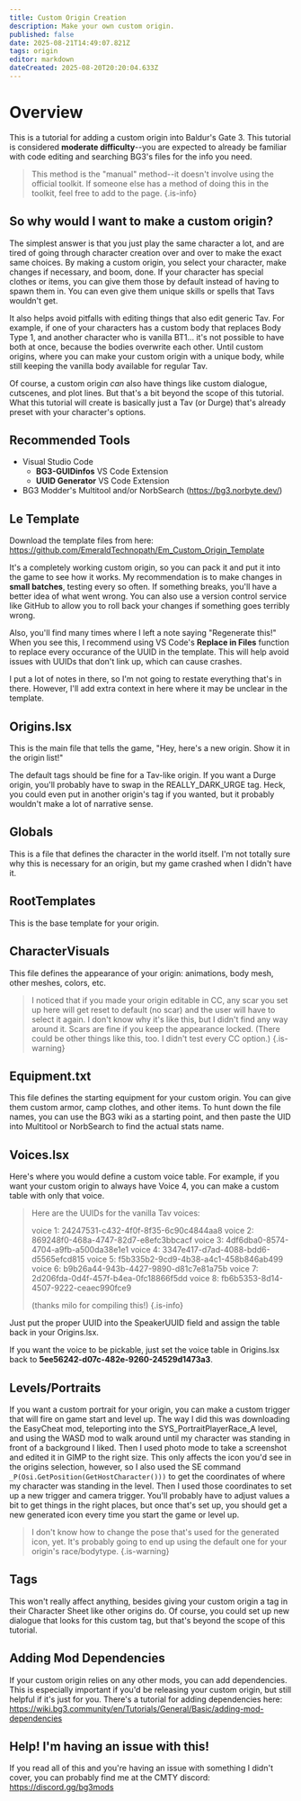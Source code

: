 ```yaml
---
title: Custom Origin Creation
description: Make your own custom origin.
published: false
date: 2025-08-21T14:49:07.821Z
tags: origin
editor: markdown
dateCreated: 2025-08-20T20:20:04.633Z
---
```


# Overview
This is a tutorial for adding a custom origin into Baldur's Gate 3. This tutorial is considered **moderate difficulty**--you are expected to already be familiar with code editing and searching BG3's files for the info you need.

> This method is the "manual" method--it doesn't involve using the official toolkit. If someone else has a method of doing this in the toolkit, feel free to add to the page.
{.is-info}

## So why would I want to make a custom origin?

The simplest answer is that you just play the same character a lot, and are tired of going through character creation over and over to make the exact same choices. By making a custom origin, you select your character, make changes if necessary, and boom, done. If your character has special clothes or items, you can give them those by default instead of having to spawn them in. You can even give them unique skills or spells that Tavs wouldn't get.

It also helps avoid pitfalls with editing things that also edit generic Tav. For example, if one of your characters has a custom body that replaces Body Type 1, and another character who is vanilla BT1... it's not possible to have both at once, because the bodies overwrite each other. Until custom origins, where you can make your custom origin with a unique body, while still keeping the vanilla body available for regular Tav.

Of course, a custom origin *can* also have things like custom dialogue, cutscenes, and plot lines. But that's a bit beyond the scope of this tutorial. What this tutorial will create is basically just a Tav (or Durge) that's already preset with your character's options.

## Recommended Tools

- Visual Studio Code
	- **BG3-GUIDinfos** VS Code Extension
	- **UUID Generator** VS Code Extension
- BG3 Modder's Multitool and/or NorbSearch (https://bg3.norbyte.dev/)

## Le Template

Download the template files from here: https://github.com/EmeraldTechnopath/Em_Custom_Origin_Template

It's a completely working custom origin, so you can pack it and put it into the game to see how it works. My recommendation is to make changes in **small batches**, testing every so often. If something breaks, you'll have a better idea of what went wrong. You can also use a version control service like GitHub to allow you to roll back your changes if something goes terribly wrong.

Also, you'll find many times where I left a note saying "Regenerate this!" When you see this, I recommend using VS Code's **Replace in Files** function to replace every occurance of the UUID in the template. This will help avoid issues with UUIDs that don't link up, which can cause crashes.

I put a lot of notes in there, so I'm not going to restate everything that's in there. However, I'll add extra context in here where it may be unclear in the template.

## Origins.lsx

This is the main file that tells the game, "Hey, here's a new origin. Show it in the origin list!"

The default tags should be fine for a Tav-like origin. If you want a Durge origin, you'll probably have to swap in the REALLY_DARK_URGE tag. Heck, you could even put in another origin's tag if you wanted, but it probably wouldn't make a lot of narrative sense.

## Globals

This is a file that defines the character in the world itself. I'm not totally sure why this is necessary for an origin, but my game crashed when I didn't have it.

## RootTemplates

This is the base template for your origin.

## CharacterVisuals

This file defines the appearance of your origin: animations, body mesh, other meshes, colors, etc.

> 
> I noticed that if you made your origin editable in CC, any scar you set up here will get reset to default (no scar) and the user will have to select it again. I don't know why it's like this, but I didn't find any way around it. Scars are fine if you keep the appearance locked. (There could be other things like this, too. I didn't test every CC option.)
{.is-warning}

## Equipment.txt

This file defines the starting equipment for your custom origin. You can give them custom armor, camp clothes, and other items. To hunt down the file names, you can use the BG3 wiki as a starting point, and then paste the UID into Multitool or NorbSearch to find the actual stats name.

## Voices.lsx

Here's where you would define a custom voice table. For example, if you want your custom origin to always have Voice 4, you can make a custom table with only that voice.

> Here are the UUIDs for the vanilla Tav voices:
> 
> voice 1: 24247531-c432-4f0f-8f35-6c90c4844aa8
> voice 2: 869248f0-468a-4747-82d7-e8efc3bbcacf
> voice 3: 4df6dba0-8574-4704-a9fb-a500da38e1e1
> voice 4: 3347e417-d7ad-4088-bdd6-d5565efcd815
> voice 5: f5b335b2-9cd9-4b38-a4c1-458b846ab499
> voice 6: b9b26a44-943b-4427-9890-d81c7e81a75b
> voice 7: 2d206fda-0d4f-457f-b4ea-0fc18866f5dd
> voice 8: fb6b5353-8d14-4507-9222-ceaec990fce9
>
> (thanks milo for compiling this!)
{.is-info}

Just put the proper UUID into the SpeakerUUID field and assign the table back in your Origins.lsx.

If you want the voice to be pickable, just set the voice table in Origins.lsx back to **5ee56242-d07c-482e-9260-24529d1473a3**.

## Levels/Portraits

If you want a custom portrait for your origin, you can make a custom trigger that will fire on game start and level up. The way I did this was downloading the EasyCheat mod, teleporting into the SYS_PortraitPlayerRace_A level, and using the WASD mod to walk around until my character was standing in front of a background I liked. Then I used photo mode to take a screenshot and edited it in GIMP to the right size. This only affects the icon you'd see in the origins selection, however, so I also used the SE command `_P(Osi.GetPosition(GetHostCharacter()))` to get the coordinates of where my character was standing in the level. Then I used those coordinates to set up a new trigger and camera trigger. You'll probably have to adjust values a bit to get things in the right places, but once that's set up, you should get a new generated icon every time you start the game or level up.

> I don't know how to change the pose that's used for the generated icon, yet. It's probably going to end up using the default one for your origin's race/bodytype.
{.is-warning}

## Tags

This won't really affect anything, besides giving your custom origin a tag in their Character Sheet like other origins do. Of course, you could set up new dialogue that looks for this custom tag, but that's beyond the scope of this tutorial.

## Adding Mod Dependencies

If your custom origin relies on any other mods, you can add dependencies. This is especially important if you'd be releasing your custom origin, but still helpful if it's just for you. There's a tutorial for adding dependencies here: https://wiki.bg3.community/en/Tutorials/General/Basic/adding-mod-dependencies

## Help! I'm having an issue with this!

If you read all of this and you're having an issue with something I didn't cover, you can probably find me at the CMTY discord: https://discord.gg/bg3mods
